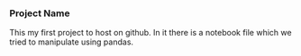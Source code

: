 ### Project Name

This my first project to host on github. In it there is a notebook file  which we tried to manipulate using  pandas.  
